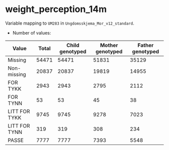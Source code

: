 # weight_perception_14m
Variable mapping to `UM283` in `Ungdomsskjema_Mor_v12_standard`.
- Number of values:

| Value | Total | Child genotyped | Mother genotyped | Father genotyped |
| ----- | ----- | --------------- | ---------------- | ---------------- |
| Missing | 54471 | 54471 | 51831 | 35129 |
| Non-missing | 20837 | 20837 | 19819 | 14955 |
| FOR TYKK | 2943 | 2943 | 2795 |2112 |
| FOR TYNN | 53 | 53 | 45 |38 |
| LITT FOR TYKK | 9745 | 9745 | 9278 |7023 |
| LITT FOR TYNN | 319 | 319 | 308 |234 |
| PASSE | 7777 | 7777 | 7393 |5548 |



